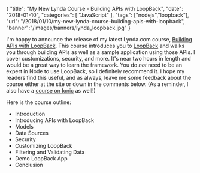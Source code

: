 {
	"title": "My New Lynda Course - Building APIs with LoopBack",
	"date": "2018-01-10",
	"categories": [
		"JavaScript"
	],
	"tags": ["nodejs","loopback"],
	"url": "/2018/01/10/my-new-lynda-course-building-apis-with-loopback",
	"banner":"/images/banners/lynda_loopback.jpg"
}

I'm happy to announce the release of my latest Lynda.com course, [Building APIs with LoopBack](https://www.lynda.com/Node-js-tutorials/Welcome/630621/689210-4.html). This course introduces you to [LoopBack](https://loopback.io/) and walks you through building APIs as well as a sample application using those APIs. I cover customizations, security, and more. It's near two hours in length and would be a great way to learn the framework. You do *not* need to be an expert in Node to use LoopBack, so I definitely recommend it. I hope my readers find this useful, and as always, leave me some feedback about the course either at the site or down in the comments below. (As a reminder, I also have a [course on Ionic](https://www.lynda.com/Ionic-tutorials/Learning-Ionic-Basics/562925-2.html) as well!)

Here is the course outline:

* Introduction
* Introducing APIs with LoopBack
* Models
* Data Sources
* Security 
* Customizing LoopBack
* Filtering and Validating Data
* Demo LoopBack App
* Conclusion
